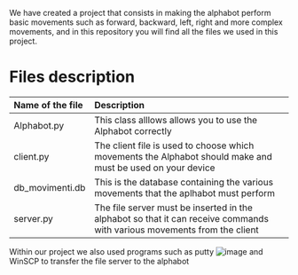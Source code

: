 We have created a project that consists in making the alphabot perform basic movements such as forward, backward, left, right and more complex movements, and in this repository you will find all the files we used in this project.


# Files description

| Name of the file     | Description                        
| :-------- | :--------------------------------- 
| Alphabot.py  | This class alllows allows you to use the Alphabot correctly
| client.py  | The client file is used to choose which movements the Alphabot should make and must be used on your device
| db_movimenti.db  | This is the database containing the various movements that the aplhabot must perform
| server.py | The file server must be inserted in the alphabot so that it can receive commands with various movements from the client

Within our project we also used programs such as putty ![image](https://github.com/Aledutto23/Alphabot/tree/main/images/putty.png?raw=true) and WinSCP to transfer the file server to the alphabot
